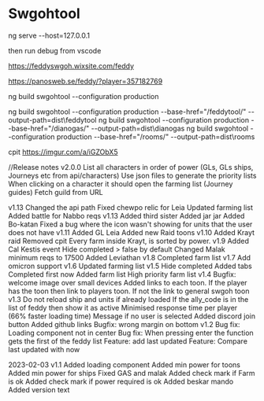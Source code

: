# Swgohtool

ng serve --host=127.0.0.1

then run debug from vscode

https://feddyswgoh.wixsite.com/feddy
 
https://panosweb.se/feddy/?player=357182769

ng build swgohtool --configuration production

ng build swgohtool --configuration production --base-href="/feddytool/" --output-path=dist\feddytool
ng build swgohtool --configuration production --base-href="/dianogas/" --output-path=dist\dianogas
ng build swgohtool --configuration production --base-href="/rooms/" --output-path=dist\rooms

cpit
https://imgur.com/a/iGZObX5

//Release notes
v2.0.0
    List all characters in order of power (GLs, GLs ships, Journeys etc from api/characters)
    Use json files to generate the priority lists
    When clicking on a character it should open the farming list (Journey guides)
    Fetch guild from URL

v1.13
    Changed the api path 
    Fixed chewpo relic for Leia
    Updated farming list
    Added battle for Nabbo reqs
v1.13
    Added third sister
    Added jar jar
    Added Bo-katan
    Fixed a bug where the icon wasn't showing for units that the user does not have
v1.11
    Added GL Leia
    Added new Raid toons
v1.10
    Added Krayt raid
    Removed cpit
    Every farm inside Krayt, is sorted by power.
v1.9
    Added Cal Kestis event
    Hide completed > false by default
    Changed Malak minimum reqs to 17500
    Added Leviathan
v1.8
    Completed farm list
v1.7
    Add omicron support
v1.6
    Updated farming list
v1.5
    Hide completed
    Added tabs
    Completed first now
    Added farm list
    High priority farm list
v1.4
    Bugfix: welcome image over small devices
    Added links to each toon. If the player has the toon then link to players toon. If not the link to general swgoh toon
v1.3
    Do not reload ship and units if already loaded
    If the ally_code is in the list of feddy then show it as active
    Minimised response time per player (66% faster loading time)
    Message if no user is selected
    Added discord join button
    Added github links
    Bugfix: wrong margin on bottom
v1.2
    Bug fix: Loading component not in center
    Bug fix: When pressing enter the function gets the first of the feddy list
    Feature: add last updated
    Feature: Compare last updated with now
    

2023-02-03 v1.1
    Added loading component
    Added min power for toons
    Added min power for ships
    Fixed GAS and malak
    Added check mark if Farm is ok
    Added check mark if power required is ok
    Added beskar mando
    Added version text
